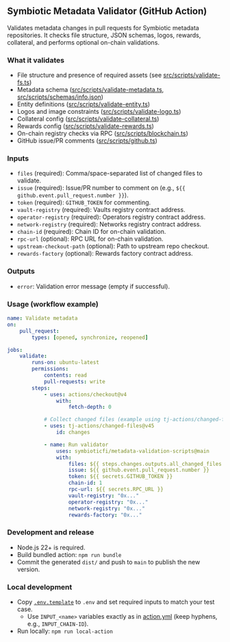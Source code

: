 ## Symbiotic Metadata Validator (GitHub Action)

Validates metadata changes in pull requests for Symbiotic metadata repositories. It checks file structure, JSON schemas, logos, rewards, collateral, and performs optional on-chain validations.

### What it validates

- File structure and presence of required assets (see [src/scripts/validate-fs.ts](src/scripts/validate-fs.ts))
- Metadata schema ([src/scripts/validate-metadata.ts](src/scripts/validate-metadata.ts), [src/scripts/schemas/info.json](src/scripts/schemas/info.json))
- Entity definitions ([src/scripts/validate-entity.ts](src/scripts/validate-entity.ts))
- Logos and image constraints ([src/scripts/validate-logo.ts](src/scripts/validate-logo.ts))
- Collateral config ([src/scripts/validate-collateral.ts](src/scripts/validate-collateral.ts))
- Rewards config ([src/scripts/validate-rewards.ts](src/scripts/validate-rewards.ts))
- On-chain registry checks via RPC ([src/scripts/blockchain.ts](src/scripts/blockchain.ts))
- GitHub issue/PR comments ([src/scripts/github.ts](src/scripts/github.ts))

### Inputs

- `files` (required): Comma/space-separated list of changed files to validate.
- `issue` (required): Issue/PR number to comment on (e.g., `${{ github.event.pull_request.number }}`).
- `token` (required): `GITHUB_TOKEN` for commenting.
- `vault-registry` (required): Vaults registry contract address.
- `operator-registry` (required): Operators registry contract address.
- `network-registry` (required): Networks registry contract address.
- `chain-id` (required): Chain ID for on-chain validation.
- `rpc-url` (optional): RPC URL for on-chain validation.
- `upstream-checkout-path` (optional): Path to upstream repo checkout.
- `rewards-factory` (optional): Rewards factory contract address.

### Outputs

- `error`: Validation error message (empty if successful).

### Usage (workflow example)

```yaml
name: Validate metadata
on:
	pull_request:
		types: [opened, synchronize, reopened]

jobs:
	validate:
		runs-on: ubuntu-latest
		permissions:
			contents: read
			pull-requests: write
		steps:
			- uses: actions/checkout@v4
				with:
					fetch-depth: 0

			# Collect changed files (example using tj-actions/changed-files)
			- uses: tj-actions/changed-files@v45
				id: changes

			- name: Run validator
				uses: symbioticfi/metadata-validation-scripts@main
				with:
					files: ${{ steps.changes.outputs.all_changed_files }}
					issue: ${{ github.event.pull_request.number }}
					token: ${{ secrets.GITHUB_TOKEN }}
					chain-id: 1
					rpc-url: ${{ secrets.RPC_URL }}
					vault-registry: "0x..."
					operator-registry: "0x..."
					network-registry: "0x..."
					rewards-factory: "0x..."
```

### Development and release

- Node.js 22+ is required.
- Build bundled action: `npm run bundle`
- Commit the generated `dist/` and push to `main` to publish the new version.

### Local development

- Copy [`.env.template`](.env.template) to `.env` and set required inputs to match your test case.
  - Use `INPUT_<name>` variables exactly as in [action.yml](action.yml) (keep hyphens, e.g., `INPUT_CHAIN-ID`).
- Run locally: `npm run local-action`
